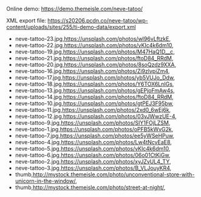 Online demo: https://demo.themeisle.com/neve-tatoo/

XML export file: https://s20206.pcdn.co/neve-tatoo/wp-content/uploads/sites/255/ti-demo-data/export.xml

- neve-tattoo-23.jpg,https://unsplash.com/photos/wI96vLftzkE,
- neve-tattoo-22.jpg,https://unsplash.com/photos/vKIc4k6dm10,
- neve-tattoo-19.jpg,https://unsplash.com/photos/M47HaQ1D__c,
- neve-tattoo-21.jpg,https://unsplash.com/photos/ftoD84_RRdM,
- neve-tattoo-20.jpg,https://unsplash.com/photos/8soQzdz9XXA,
- neve-tattoo-16.jpg,https://unsplash.com/photos/Zi9zlvpiZm4,
- neve-tattoo-17.jpg,https://unsplash.com/photos/yb5VUJo_Ddw,
- neve-tattoo-18.jpg,https://unsplash.com/photos/Y6TOX6LnIGs,
- neve-tattoo-13.jpg,https://unsplash.com/photos/gEPjoFmAw4s,
- neve-tattoo-14.jpg,https://unsplash.com/photos/ftoD84_RRdM,
- neve-tattoo-10.jpg,https://unsplash.com/photos/gtPEJ3F95bw,
- neve-tattoo-11.jpg,https://unsplash.com/photos/2xd0_6wEj6k,
- neve-tattoo-12.jpg,https://unsplash.com/photos/03vJWwzUE-4,
- neve-tattoo-9.jpg,https://unsplash.com/photos/SIY1FOjLZSM,
- neve-tattoo-1.jpg,https://unsplash.com/photos/oPFB5kWvG2k,
- neve-tattoo-7.jpg,https://unsplash.com/photos/ee5yWSeHPuw,
- neve-tattoo-4.jpg,https://unsplash.com/photos/Lw4tNcvEaE8,
- neve-tattoo-5.jpg,https://unsplash.com/photos/vKIc4k6dm10,
- neve-tattoo-6.jpg,https://unsplash.com/photos/06o01CtKjGw,
- neve-tattoo-2.jpg,https://unsplash.com/photos/xyJZvUL4_TY,
- neve-tattoo-3.jpg,https://unsplash.com/photos/B_VLJouyKR4,
- thumb,http://mystock.themeisle.com/photo/unconventional-store-with-unicorn-in-the-window/,
- thumb,http://mystock.themeisle.com/photo/street-at-night/,

